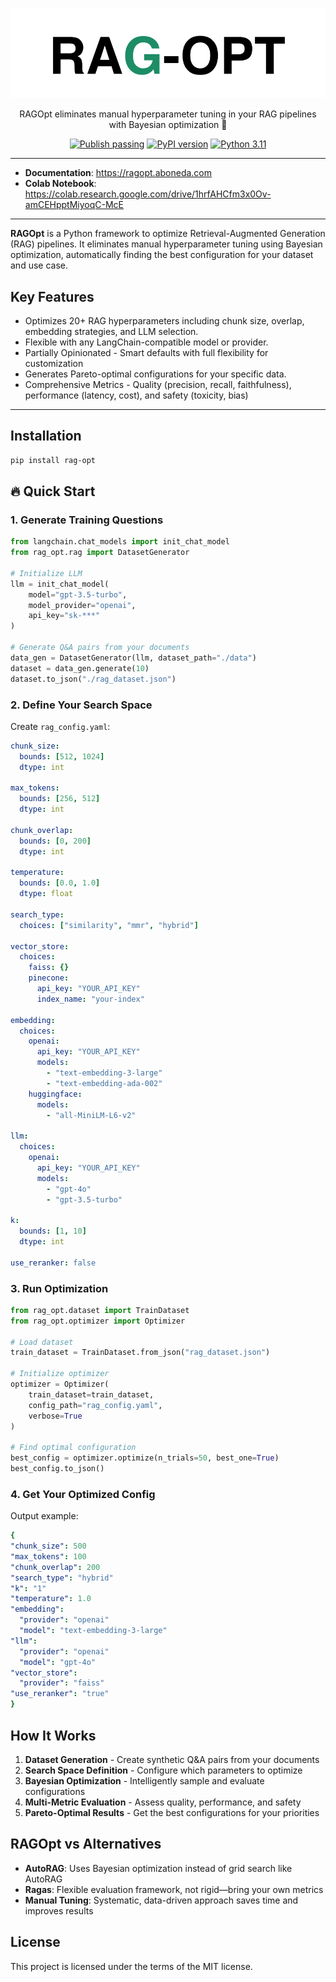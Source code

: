<p align="center">
  <img src="/assets/light2.svg" alt="RAGOpt Logo" width="1000"/>
</p>

<p align="center">
  RAGOpt eliminates manual hyperparameter tuning in your RAG pipelines with Bayesian optimization 🚀
</p>

<p align="center">
  <a href="https://github.com/your-repo/publish"><img src="https://img.shields.io/badge/Publish-passing-brightgreen" alt="Publish passing"></a>
  <a href="https://pypi.org/project/your-package/"><img src="https://img.shields.io/badge/PyPI-v0.1.5-brightgreen" alt="PyPI version"></a>
  <a href="#"><img src="https://img.shields.io/badge/Python-3.11-blue" alt="Python 3.11"></a>
</p>

---

- **Documentation**: https://ragopt.aboneda.com
- **Colab Notebook**: https://colab.research.google.com/drive/1hrfAHCfm3x0Ov-amCEHpptMiyoqC-McE

---

**RAGOpt** is a Python framework to optimize Retrieval-Augmented Generation (RAG) pipelines. It eliminates manual hyperparameter tuning using Bayesian optimization, automatically finding the best configuration for your dataset and use case.

## Key Features

- Optimizes 20+ RAG hyperparameters including chunk size, overlap, embedding strategies, and LLM selection.
- Flexible with any LangChain-compatible model or provider.
- Partially Opinionated - Smart defaults with full flexibility for customization
- Generates Pareto-optimal configurations for your specific data.
- Comprehensive Metrics - Quality (precision, recall, faithfulness), performance (latency, cost), and safety (toxicity, bias)

---

## Installation

```bash
pip install rag-opt
```

## 🔥 Quick Start

### 1. Generate Training Questions

```python
from langchain.chat_models import init_chat_model
from rag_opt.rag import DatasetGenerator

# Initialize LLM
llm = init_chat_model(
    model="gpt-3.5-turbo",
    model_provider="openai",
    api_key="sk-***"
)

# Generate Q&A pairs from your documents
data_gen = DatasetGenerator(llm, dataset_path="./data")
dataset = data_gen.generate(10)
dataset.to_json("./rag_dataset.json")
```

### 2. Define Your Search Space

Create `rag_config.yaml`:

```yaml
chunk_size:
  bounds: [512, 1024]
  dtype: int

max_tokens:
  bounds: [256, 512]
  dtype: int

chunk_overlap:
  bounds: [0, 200]
  dtype: int

temperature:
  bounds: [0.0, 1.0]
  dtype: float

search_type:
  choices: ["similarity", "mmr", "hybrid"]

vector_store:
  choices:
    faiss: {}
    pinecone:
      api_key: "YOUR_API_KEY"
      index_name: "your-index"

embedding:
  choices:
    openai:
      api_key: "YOUR_API_KEY"
      models:
        - "text-embedding-3-large"
        - "text-embedding-ada-002"
    huggingface:
      models:
        - "all-MiniLM-L6-v2"

llm:
  choices:
    openai:
      api_key: "YOUR_API_KEY"
      models:
        - "gpt-4o"
        - "gpt-3.5-turbo"

k:
  bounds: [1, 10]
  dtype: int

use_reranker: false
```

### 3. Run Optimization

```python
from rag_opt.dataset import TrainDataset
from rag_opt.optimizer import Optimizer

# Load dataset
train_dataset = TrainDataset.from_json("rag_dataset.json")

# Initialize optimizer
optimizer = Optimizer(
    train_dataset=train_dataset,
    config_path="rag_config.yaml",
    verbose=True
)

# Find optimal configuration
best_config = optimizer.optimize(n_trials=50, best_one=True)
best_config.to_json()
```

### 4. Get Your Optimized Config

Output example:

```yaml
{
"chunk_size": 500
"max_tokens": 100
"chunk_overlap": 200
"search_type": "hybrid"
"k": "1"
"temperature": 1.0
"embedding":
  "provider": "openai"
  "model": "text-embedding-3-large"
"llm":
  "provider": "openai"
  "model": "gpt-4o"
"vector_store":
  "provider": "faiss"
"use_reranker": "true"
}
```

## How It Works

1. **Dataset Generation** - Create synthetic Q&A pairs from your documents
2. **Search Space Definition** - Configure which parameters to optimize
3. **Bayesian Optimization** - Intelligently sample and evaluate configurations
4. **Multi-Metric Evaluation** - Assess quality, performance, and safety
5. **Pareto-Optimal Results** - Get the best configurations for your priorities

## RAGOpt vs Alternatives

- **AutoRAG**: Uses Bayesian optimization instead of grid search like AutoRAG
- **Ragas**: Flexible evaluation framework, not rigid—bring your own metrics
- **Manual Tuning**: Systematic, data-driven approach saves time and improves results

## License

This project is licensed under the terms of the MIT license.

